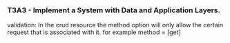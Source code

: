 ### T3A3 - Implement a System with Data and Application Layers.

validation: In the crud resource the method option will only allow the certain request that is associated with it. for example method = [get]